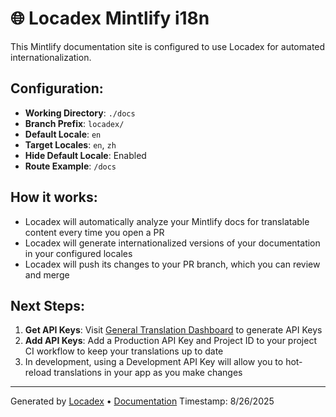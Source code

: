 # 🌐 Locadex Mintlify i18n

This Mintlify documentation site is configured to use Locadex for automated internationalization.

## Configuration:

- **Working Directory**: `./docs`
- **Branch Prefix**: `locadex/`
- **Default Locale**: `en`
- **Target Locales**: `en`, `zh`
- **Hide Default Locale**: Enabled
- **Route Example**: `/docs`

## How it works:

- Locadex will automatically analyze your Mintlify docs for translatable content every time you open a PR
- Locadex will generate internationalized versions of your documentation in your configured locales
- Locadex will push its changes to your PR branch, which you can review and merge

## Next Steps:
1. **Get API Keys**: Visit [General Translation Dashboard](https://dash.generaltranslation.com) to generate API Keys
2. **Add API Keys**: Add a Production API Key and Project ID to your project CI workflow to keep your translations up to date
3. In development, using a Development API Key will allow you to hot-reload translations in your app as you make changes

---

Generated by [Locadex](https://generaltranslation.com) • [Documentation](https://generaltranslation.com/docs)
Timestamp: 8/26/2025
